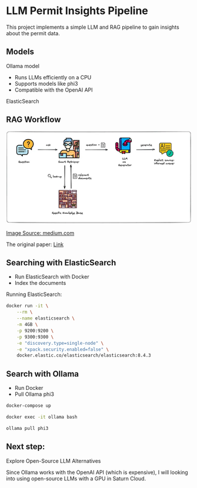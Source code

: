 # LLM Permit Insights Pipeline

This project implements a simple LLM and RAG pipeline to gain insights about the permit data.

## Models
Ollama model
* Runs LLMs efficiently on a CPU
* Supports models like phi3
* Compatible with the OpenAI API

ElasticSearch

## RAG Workflow

![rag](images/rag.png)

[Image Source: medium.com](https://medium.com/artificial-corner/retrieval-augmented-generation-rag-a-short-introduction-21d0044d65ff)

The original paper: [Link](https://arxiv.org/pdf/2005.11401)

## Searching with ElasticSearch

* Run ElasticSearch with Docker
* Index the documents

Running ElasticSearch:

```bash
docker run -it \
    --rm \
    --name elasticsearch \
    -m 4GB \
    -p 9200:9200 \
    -p 9300:9300 \
    -e "discovery.type=single-node" \
    -e "xpack.security.enabled=false" \
    docker.elastic.co/elasticsearch/elasticsearch:8.4.3
```

## Search with Ollama

* Run Docker
* Pull Ollama phi3

```bash
docker-compose up
```
```bash
docker exec -it ollama bash
```
```bash
ollama pull phi3
```

## Next step:
Explore Open-Source LLM Alternatives

Since Ollama works with the OpenAI API (which is expensive), I will looking into using open-source LLMs with a GPU in Saturn Cloud.
